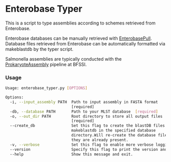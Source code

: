 # Enterobase Typer

This is a script to type assemblies according to schemes retrieved from Enterobase.

Enterobase databases can be manually retrieved with [EnterobasePull](https://github.com/bfssi-forest-dussault/EnterobasePull).
Database files retrieved from Enterobase can be automatically formatted via makeblastdb by the typer script.

Salmonella assemblies are typically conducted with the [ProkaryoteAssembly](https://github.com/bfssi-forest-dussault/ProkaryoteAssembly) pipeline at BFSSI.

### Usage
```bash
Usage: enterobase_typer.py [OPTIONS]

Options:
  -i, --input_assembly PATH  Path to input assembly in FASTA format
                             [required]
  -db, --database PATH       Path to your MLST database  [required]
  -o, --out_dir PATH         Root directory to store all output files
                             [required]
  --create_db                Set this flag to create the blastDB files using
                             makeblastdb in the specified database
                             directory.Will re-create the database files if
                             they are already present.
  -v, --verbose              Set this flag to enable more verbose logging.
  --version                  Specify this flag to print the version and exit.
  --help                     Show this message and exit.
  ```